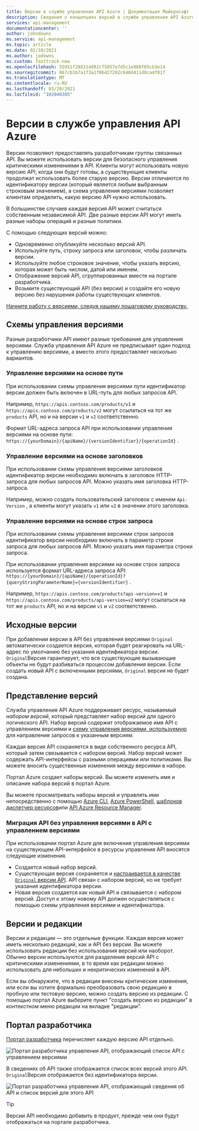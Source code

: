 ```yaml
---
title: Версии в службе управления API Azure | Документация Майкрософт
description: Сведения о концепциях версий в службе управления API Azure.
services: api-management
documentationcenter: ''
author: johndowns
ms.service: api-management
ms.topic: article
ms.date: 02/10/2021
ms.author: jodowns
ms.custom: fasttrack-new
ms.openlocfilehash: 55951f288314d92cf5057e7d5c1e988f65cb3e14
ms.sourcegitcommit: 867cb1b7a1f3a1f0b427282c648d411d0ca4f81f
ms.translationtype: MT
ms.contentlocale: ru-RU
ms.lasthandoff: 03/20/2021
ms.locfileid: "102040385"
---
```

# <a name="versions-in-azure-api-management"></a>Версии в службе управления API Azure

Версии позволяют предоставлять разработчикам группы связанных API. Вы можете использовать версии для безопасного управления критическими изменениями в API. Клиенты могут использовать новую версию API, когда они будут готовы, а существующие клиенты продолжат использовать более старую версию. Версии отличаются по идентификатору версии (который является любым выбранным строковым значением), а схема управления версиями позволяет клиентам определить, какую версию API нужно использовать.

В большинстве случаев каждая версия API может считаться собственным независимой API. Две разные версии API могут иметь разные наборы операций и разные политики.

С помощью следующих версий можно:

- Одновременно опубликуйте несколько версий API.
- Используйте путь, строку запроса или заголовок, чтобы различать версии.
- Используйте любое строковое значение, чтобы указать версию, которая может быть числом, датой или именем.
- Отображение версий API, сгруппированных вместе на портале разработчика.
- Возьмите существующий API (без версии) и создайте его новую версию без нарушения работы существующих клиентов.

[Начните работу с версиями, следуя нашему пошаговому руководству.](./api-management-get-started-publish-versions.md)

## <a name="versioning-schemes"></a>Схемы управления версиями

Разные разработчики API имеют разные требования для управления версиями. Служба управления API Azure не предписывает один подход к управлению версиями, а вместо этого предоставляет несколько вариантов.

### <a name="path-based-versioning"></a>Управление версиями на основе пути

При использовании схемы управления версиями пути идентификатор версии должен быть включен в URL-путь для любых запросов API.

Например, `https://apis.contoso.com/products/v1` и `https://apis.contoso.com/products/v2` могут ссылаться на тот же `products` API, но и на версии `v1` и `v2` соответственно.

Формат URL-адреса запроса API при использовании управления версиями на основе пути: `https://{yourDomain}/{apiName}/{versionIdentifier}/{operationId}` .

### <a name="header-based-versioning"></a>Управление версиями на основе заголовков

При использовании схемы управления версиями заголовков идентификатор версии необходимо включать в заголовок HTTP-запроса для любых запросов API. Можно указать имя заголовка HTTP-запроса.

Например, можно создать пользовательский заголовок с именем `Api-Version` , а клиенты могут указать `v1` или `v2` в значении этого заголовка.

### <a name="query-string-based-versioning"></a>Управление версиями на основе строк запроса

При использовании схемы управления версиями строк запросов идентификатор версии необходимо включать в параметр строки запроса для любых запросов API. Можно указать имя параметра строки запроса.

При использовании управления версиями на основе строк запроса используется формат URL-адреса запроса API: `https://{yourDomain}/{apiName}/{operationId}?{queryStringParameterName}={versionIdentifier}` .

Например, `https://apis.contoso.com/products?api-version=v1` и `https://apis.contoso.com/products/api-version=v2` могут ссылаться на тот же `products` API, но и на версии `v1` и `v2` соответственно.

## <a name="original-versions"></a>Исходные версии

При добавлении версии в API без управления версиями `Original` автоматически создается версия, которая будет реагировать на URL-адрес по умолчанию без указания идентификатора версии. `Original`Версия гарантирует, что все существующие вызывающие объекты не будут разбиваться процессом добавления версии. Если создать новый API с включенными версиями, `Original` версия не будет создана.

## <a name="how-versions-are-represented"></a>Представление версий

Служба управления API Azure поддерживает ресурс, называемый *набором версий*, который представляет набор версий для одного логического API. Набор версий содержит отображаемое имя API с управлением версиями и [схему управления версиями, используемую](#versioning-schemes) для направления запросов к указанным версиям.

Каждая версия API сохраняется в виде собственного ресурса API, который затем связывается с набором версий. Набор версий может содержать API-интерфейсы с разными операциями или политиками. Вы можете вносить существенные изменения между версиями в наборе.

Портал Azure создает наборы версий. Вы можете изменить имя и описание набора версий в портал Azure.

Вы можете просматривать наборы версий и управлять ими непосредственно с помощью [Azure CLI](/cli/azure/apim/api/versionset), [Azure PowerShell](/powershell/module/az.apimanagement/#api-management), [шаблонов диспетчер ресурсов](/azure/templates/microsoft.apimanagement/service/apiversionsets)или [API Azure Resource Manager](/rest/api/apimanagement/2020-06-01-preview/apiversionset).

### <a name="migrating-a-non-versioned-api-to-a-versioned-api"></a>Миграция API без управления версиями в API с управлением версиями

При использовании портал Azure для включения управления версиями на существующем API-интерфейсе в ресурсы управления API вносятся следующие изменения.

 * Создается новый набор версий.
 * Существующая версия сохраняется и [настраивается в качестве `Original` версии API](#original-versions). API связан с набором версий, но не требует указания идентификатора версии.
 * Новая версия создается как новый API и связывается с набором версий. Доступ к этому новому API должен осуществляться с помощью схемы управления версиями и идентификатора.

## <a name="versions-and-revisions"></a>Версии и редакции

Версии и редакции — это отдельные функции. Каждая версия может иметь несколько редакций, как и API без версии. Вы можете использовать редакции без использования версий или наоборот. Обычно версии используются для разделения версий API с критическими изменениями, в то время как редакции можно использовать для небольших и некритических изменений в API.

Если вы обнаружите, что в редакции внесены критические изменения, или если вы хотите формально преобразовать свою редакцию в пробную или тестовую версию, можно создать версию из редакции. С помощью портал Azure выберите пункт "создать версию из редакции" в контекстном меню редакции на вкладке "редакции".

## <a name="developer-portal"></a>Портал разработчика

[Портал разработчика](./api-management-howto-developer-portal.md) перечисляет каждую версию API отдельно.

![Портал разработчика управления API, отображающий список API с управлением версиями](media/api-management-versions/portal-list.png)

В сведениях об API также отображается список всех версий этого API. `Original`Версия отображается без идентификатора версии.

![Портал разработчика управления API, отображающий сведения об API и список версий для этого API](media/api-management-versions/portal-details.png)

> [!TIP]
> Версии API необходимо добавить в продукт, прежде чем они будут отображаться на портале разработчика.

